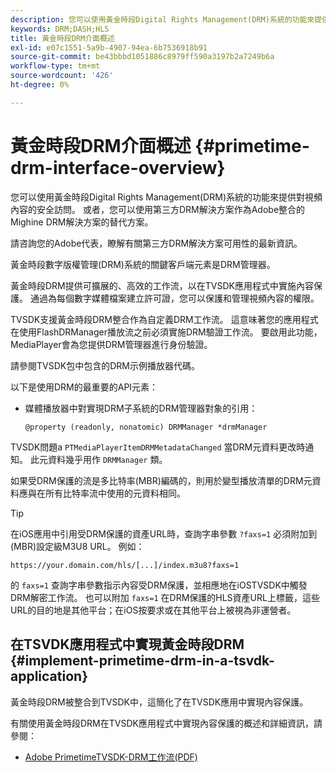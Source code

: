 ```yaml
---
description: 您可以使用黃金時段Digital Rights Management(DRM)系統的功能來提供對視頻內容的安全訪問。 或者，您可以使用第三方DRM解決方案作為Adobe整合的Mighine DRM解決方案的替代方案。
keywords: DRM;DASH;HLS
title: 黃金時段DRM介面概述
exl-id: e07c1551-5a9b-4907-94ea-6b7536918b91
source-git-commit: be43bbbd1051886c8979ff590a3197b2a7249b6a
workflow-type: tm+mt
source-wordcount: '426'
ht-degree: 0%

---
```


# 黃金時段DRM介面概述 {#primetime-drm-interface-overview}

您可以使用黃金時段Digital Rights Management(DRM)系統的功能來提供對視頻內容的安全訪問。 或者，您可以使用第三方DRM解決方案作為Adobe整合的Mighine DRM解決方案的替代方案。

<!--<a id="section_4DD54E085AB345FE9BE00865E56B28DB"></a>-->

請咨詢您的Adobe代表，瞭解有關第三方DRM解決方案可用性的最新資訊。

黃金時段數字版權管理(DRM)系統的關鍵客戶端元素是DRM管理器。

黃金時段DRM提供可擴展的、高效的工作流，以在TVSDK應用程式中實施內容保護。 通過為每個數字媒體檔案建立許可證，您可以保護和管理視頻內容的權限。

TVSDK支援黃金時段DRM整合作為自定義DRM工作流。 這意味著您的應用程式在使用FlashDRManager播放流之前必須實施DRM驗證工作流。 要啟用此功能，MediaPlayer會為您提供DRM管理器進行身份驗證。

請參閱TVSDK包中包含的DRM示例播放器代碼。

以下是使用DRM的最重要的API元素：

* 媒體播放器中對實現DRM子系統的DRM管理器對象的引用：

   ```
   @property (readonly, nonatomic) DRMManager *drmManager
   ```

<!--<a id="section_F986DB1EDD6F44CD8E57419CCA0921E8"></a>-->

TVSDK問題a `PTMediaPlayerItemDRMMetadataChanged` 當DRM元資料更改時通知。 此元資料幾乎用作 `DRMManager` 類。

<!--<a id="section_223DCF63BAB6438792A85352A79044CC"></a>-->

如果受DRM保護的流是多比特率(MBR)編碼的，則用於變型播放清單的DRM元資料應與在所有比特率流中使用的元資料相同。

>[!TIP]
>
>在iOS應用中引用受DRM保護的資產URL時，查詢字串參數 `?faxs=1` 必須附加到(MBR)設定級M3U8 URL。 例如：

```
https://your.domain.com/hls/[...]/index.m3u8?faxs=1
```

的 `faxs=1` 查詢字串參數指示內容受DRM保護，並相應地在iOSTVSDK中觸發DRM解密工作流。 也可以附加 `faxs=1` 在DRM保護的HLS資產URL上標籤，這些URL的目的地是其他平台；在iOS按要求或在其他平台上被視為非運營者。

## 在TSVDK應用程式中實現黃金時段DRM {#implement-primetime-drm-in-a-tsvdk-application}

黃金時段DRM被整合到TVSDK中，這簡化了在TVSDK應用中實現內容保護。

有關使用黃金時段DRM在TVSDK應用程式中實現內容保護的概述和詳細資訊，請參閱：

* [Adobe PrimetimeTVSDK-DRM工作流(PDF)](https://helpx.adobe.com/content/dam/help/en/primetime/drm/drm_tvsdk_drm_workflow.pdf)

